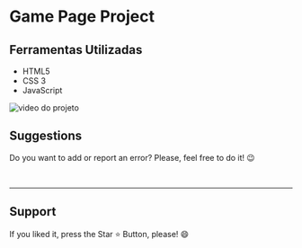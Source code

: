 # Game Page Project

## Ferramentas Utilizadas
- HTML5
- CSS 3
- JavaScript

<img src="src/video/sao-project.gif" alt="video do projeto">


<br>

<h2> Suggestions </h2>
<p> Do you want to add or report an error? Please, feel free to do it! 😉 </p>

<br>
<hr>
<h2> Support </h2>
<p> If you liked it, press the Star ⭐ Button, please! 😄 </p>
